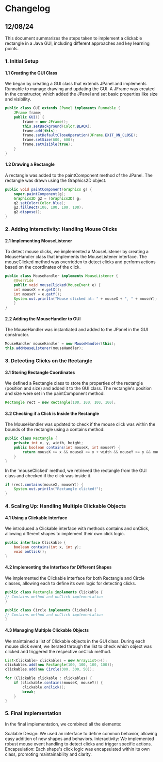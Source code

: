 # Changelog

## 12/08/24

This document summarizes the steps taken to implement a clickable rectangle in a Java GUI, including different approaches and key learning points.

### 1. Initial Setup

#### 1.1 Creating the GUI Class

We began by creating a GUI class that extends JPanel and implements Runnable to manage drawing and updating the GUI.
A JFrame was created in the constructor, which added the JPanel and set basic properties like size and visibility.

```java
public class GUI extends JPanel implements Runnable {
    JFrame frame;
    public GUI() {
        frame = new JFrame();
        this.setBackground(Color.BLACK);
        frame.add(this);
        frame.setDefaultCloseOperation(JFrame.EXIT_ON_CLOSE);
        frame.setSize(600, 600);
        frame.setVisible(true);
    }
}
```

#### 1.2 Drawing a Rectangle

A rectangle was added to the paintComponent method of the JPanel.
The rectangle was drawn using the Graphics2D object.

```java
public void paintComponent(Graphics g) {
    super.paintComponent(g);
    Graphics2D g2 = (Graphics2D) g;
    g2.setColor(Color.blue);
    g2.fillRect(100, 100, 100, 100);
    g2.dispose();
}
```

### 2. Adding Interactivity: Handling Mouse Clicks

#### 2.1 Implementing MouseListener

To detect mouse clicks, we implemented a MouseListener by creating a MouseHandler class that implements the MouseListener interface.
The mouseClicked method was overridden to detect clicks and perform actions based on the coordinates of the click.

```java
public class MouseHandler implements MouseListener {
    @Override
    public void mouseClicked(MouseEvent e) {
    int mouseX = e.getX();
    int mouseY = e.getY();
    System.out.println("Mouse clicked at: " + mouseX + ", " + mouseY);
    }
}
```

#### 2.2 Adding the MouseHandler to GUI

The MouseHandler was instantiated and added to the JPanel in the GUI constructor.

```java
MouseHandler mouseHandler = new MouseHandler(this);
this.addMouseListener(mouseHandler);
```

### 3. Detecting Clicks on the Rectangle

#### 3.1 Storing Rectangle Coordinates

We defined a Rectangle class to store the properties of the rectangle (position and size) and added it to the GUI class.
The rectangle's position and size were set in the paintComponent method.

```java
Rectangle rect = new Rectangle(100, 100, 100, 100);
```

#### 3.2 Checking if a Click is Inside the Rectangle

The MouseHandler was updated to check if the mouse click was within the bounds of the rectangle using a contains method.

```java
public class Rectangle {
    private int x, y, width, height;
    public boolean contains(int mouseX, int mouseY) {
        return mouseX >= x && mouseX <= x + width && mouseY >= y && mouseY <= y + height;
    }
}
```

In the 'mouseClicked' method, we retrieved the rectangle from the GUI class and checked if the click was inside it.

```java
if (rect.contains(mouseX, mouseY)) {
    System.out.println("Rectangle clicked!");
}
```

### 4. Scaling Up: Handling Multiple Clickable Objects

#### 4.1 Using a Clickable Interface

We introduced a Clickable interface with methods contains and onClick, allowing different shapes to implement their own click logic.

```java
public interface Clickable {
    boolean contains(int x, int y);
    void onClick();
}
```

#### 4.2 Implementing the Interface for Different Shapes

We implemented the Clickable interface for both Rectangle and Circle classes, allowing each to define its own logic for detecting clicks.

```java
public class Rectangle implements Clickable {
// Contains method and onClick implementation
}

public class Circle implements Clickable {
// Contains method and onClick implementation
}
```

#### 4.3 Managing Multiple Clickable Objects

We maintained a list of Clickable objects in the GUI class.
During each mouse click event, we iterated through the list to check which object was clicked and triggered the respective onClick method.

```java
List<Clickable> clickables = new ArrayList<>();
clickables.add(new Rectangle(100, 100, 100, 100));
clickables.add(new Circle(300, 300, 50));

for (Clickable clickable : clickables) {
    if (clickable.contains(mouseX, mouseY)) {
        clickable.onClick();
        break;
    }
}
```

### 5. Final Implementation

In the final implementation, we combined all the elements:

Scalable Design: We used an interface to define common behavior, allowing easy addition of new shapes and behaviors.
Interactivity: We implemented robust mouse event handling to detect clicks and trigger specific actions.
Encapsulation: Each shape's click logic was encapsulated within its own class, promoting maintainability and clarity.
